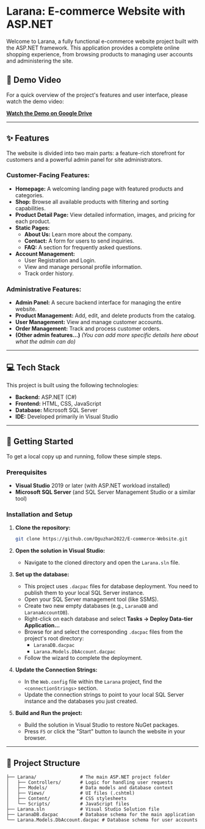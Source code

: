 # Larana: E-commerce Website with ASP.NET

Welcome to Larana, a fully functional e-commerce website project built with the ASP.NET framework. This application provides a complete online shopping experience, from browsing products to managing user accounts and administering the site.

## 🎥 Demo Video

For a quick overview of the project's features and user interface, please watch the demo video:

**[Watch the Demo on Google Drive](https://drive.google.com/file/d/1_0717y9q1uwDL-TAeTa4Djy7nNhAOyBJ)**

---

## ✨ Features

The website is divided into two main parts: a feature-rich storefront for customers and a powerful admin panel for site administrators.

### Customer-Facing Features:
-   **Homepage:** A welcoming landing page with featured products and categories.
-   **Shop:** Browse all available products with filtering and sorting capabilities.
-   **Product Detail Page:** View detailed information, images, and pricing for each product.
-   **Static Pages:**
    -   **About Us:** Learn more about the company.
    -   **Contact:** A form for users to send inquiries.
    -   **FAQ:** A section for frequently asked questions.
-   **Account Management:**
    -   User Registration and Login.
    -   View and manage personal profile information.
    -   Track order history.

### Administrative Features:
-   **Admin Panel:** A secure backend interface for managing the entire website.
-   **Product Management:** Add, edit, and delete products from the catalog.
-   **User Management:** View and manage customer accounts.
-   **Order Management:** Track and process customer orders.
-   **(Other admin features...)** *(You can add more specific details here about what the admin can do)*

---

## 💻 Tech Stack

This project is built using the following technologies:

-   **Backend:** ASP.NET (C#)
-   **Frontend:** HTML, CSS, JavaScript
-   **Database:** Microsoft SQL Server
-   **IDE:** Developed primarily in Visual Studio

---

## 🚀 Getting Started

To get a local copy up and running, follow these simple steps.

### Prerequisites

-   **Visual Studio** 2019 or later (with ASP.NET workload installed)
-   **Microsoft SQL Server** (and SQL Server Management Studio or a similar tool)

### Installation and Setup

1.  **Clone the repository:**
    ```bash
    git clone https://github.com/Oguzhan2022/E-commerce-Website.git
    ```

2.  **Open the solution in Visual Studio:**
    -   Navigate to the cloned directory and open the `Larana.sln` file.

3.  **Set up the database:**
    -   This project uses `.dacpac` files for database deployment. You need to publish them to your local SQL Server instance.
    -   Open your SQL Server management tool (like SSMS).
    -   Create two new empty databases (e.g., `LaranaDB` and `LaranaAccountDB`).
    -   Right-click on each database and select **Tasks -> Deploy Data-tier Application...**
    -   Browse for and select the corresponding `.dacpac` files from the project's root directory:
        -   `LaranaDB.dacpac`
        -   `Larana.Models.DbAccount.dacpac`
    -   Follow the wizard to complete the deployment.

4.  **Update the Connection Strings:**
    -   In the `Web.config` file within the `Larana` project, find the `<connectionStrings>` section.
    -   Update the connection strings to point to your local SQL Server instance and the databases you just created.

5.  **Build and Run the project:**
    -   Build the solution in Visual Studio to restore NuGet packages.
    -   Press `F5` or click the "Start" button to launch the website in your browser.

---

## 📂 Project Structure


```
├── Larana/                # The main ASP.NET project folder
│   ├── Controllers/       # Logic for handling user requests
│   ├── Models/            # Data models and database context
│   ├── Views/             # UI files (.cshtml)
│   ├── Content/           # CSS stylesheets
│   └── Scripts/           # JavaScript files
├── Larana.sln             # Visual Studio Solution file
├── LaranaDB.dacpac        # Database schema for the main application
└── Larana.Models.DbAccount.dacpac # Database schema for user accounts
```
